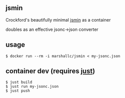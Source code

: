 jsmin
-----
Crockford's beautifully minimal [jsmin][] as a container

doubles as an effective jsonc->json converter

## usage

    $ docker run --rm -i marshallc/jsmin < my-jsonc.json

## container dev (requires [just])

    $ just build
    $ just run my-jsonc.json
    $ just push

[jsmin]: https://github.com/douglascrockford/JSMin
[just]: https://github.com/casey/just
